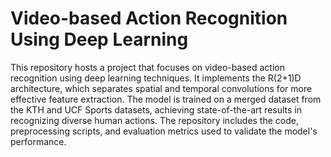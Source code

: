 # Video-based Action Recognition Using Deep Learning
This repository hosts a project that focuses on video-based action recognition using deep learning techniques. It implements the R(2+1)D architecture, which separates spatial and temporal convolutions for more effective feature extraction. The model is trained on a merged dataset from the KTH and UCF Sports datasets, achieving state-of-the-art results in recognizing diverse human actions. The repository includes the code, preprocessing scripts, and evaluation metrics used to validate the model's performance.
